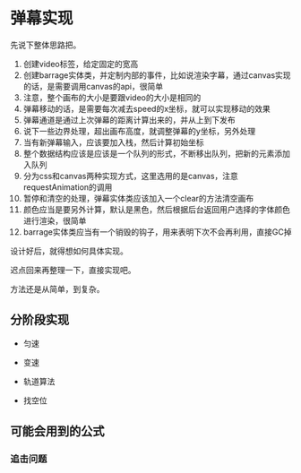 # 弹幕实现

先说下整体思路把。

1. 创建video标签，给定固定的宽高
2. 创建barrage实体类，并定制内部的事件，比如说渲染字幕，通过canvas实现的话，是需要调用canvas的api，很简单
3. 注意，整个画布的大小是要跟video的大小是相同的
4. 弹幕移动的话，是需要每次减去speed的x坐标，就可以实现移动的效果
5. 弹幕通道是通过上次弹幕的距离计算出来的，并从上到下发布
6. 说下一些边界处理，超出画布高度，就调整弹幕的y坐标，另外处理
7. 当有新弹幕输入，应该要加入栈，然后计算初始坐标
8. 整个数据结构应该是应该是一个队列的形式，不断移出队列，把新的元素添加入队列
9. 分为css和canvas两种实现方式，这里选用的是canvas，注意requestAnimation的调用
10. 暂停和清空的处理，弹幕实体类应该加入一个clear的方法清空画布
11. 颜色应当是要另外计算，默认是黑色，然后根据后台返回用户选择的字体颜色进行渲染，很简单
12. barrage实体类应当有一个销毁的钩子，用来表明下次不会再利用，直接GC掉

设计好后，就得想如何具体实现。

迟点回来再整理一下，直接实现吧。

方法还是从简单，到复杂。

## 分阶段实现

- 匀速
- 变速

- 轨道算法
- 找空位

## 可能会用到的公式

### 追击问题

<!-- 求 -->

<!-- Sx=Sy+K -->
